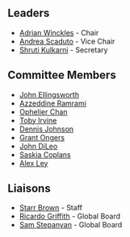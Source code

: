 ## Leaders
* [Adrian Winckles](mailto:adrian.winckles@owasp.org) - Chair
* [Andrea Scaduto](mailto:andrea.scaduto@owasp.org) - Vice Chair
* [Shruti Kulkarni](mailto:shruti.kulkarni@owasp.org) - Secretary

## Committee Members ###
* [John Ellingsworth](mailto:John.Ellingsworth@owasp.org)
* [Azzeddine Ramrami](mailto:azzeddine.ramrami@owasp.org)
* [Ophelier Chan](mailto:Ophelier.Chan@owasp.org)
* [Toby Irvine](mailto:toby.irvine@owasp.org)
* [Dennis Johnson](mailto:Dennis.Johnson@owasp.org)
* [Grant Ongers](mailto:grant.ongers@owasp.org)
* [John DiLeo](mailto:john.dileo@owasp.org)
* [Saskia Coplans](saskia.coplans@owasp.org)
* [Alex Ley](Alex.Ley@owasp.org)

## Liaisons
* [Starr Brown](mailto:starr.brown@owasp.com) - Staff
* [Ricardo Griffith](l.bricardogriffith@owasp.org) - Global Board 
* [Sam Stepanyan](mailto:sam.stepanyan@owasp.org) - Global Board

